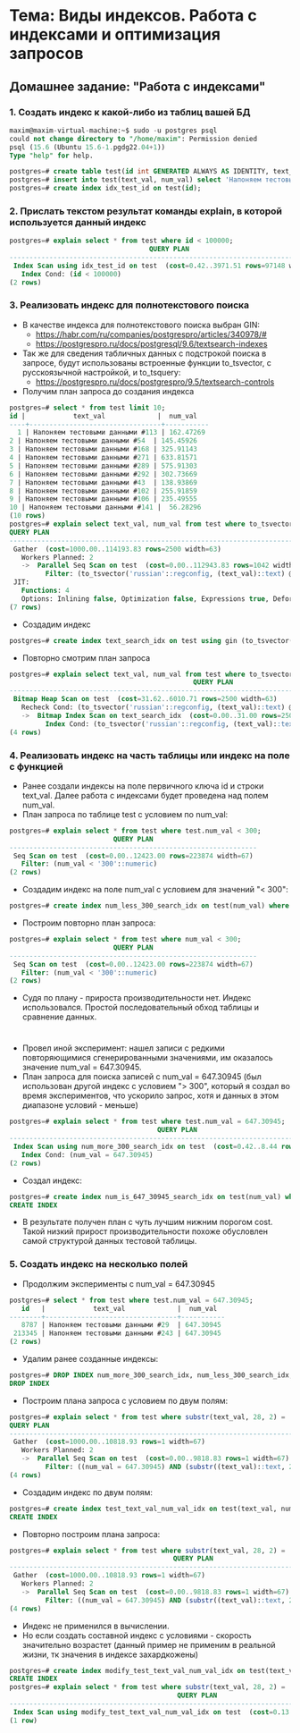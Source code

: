 # Тема: Виды индексов. Работа с индексами и оптимизация запросов

## Домашнее задание: "Работа с индексами"

### 1. Создать индекс к какой-либо из таблиц вашей БД
```sql
maxim@maxim-virtual-machine:~$ sudo -u postgres psql
could not change directory to "/home/maxim": Permission denied
psql (15.6 (Ubuntu 15.6-1.pgdg22.04+1))
Type "help" for help.

postgres=# create table test(id int GENERATED ALWAYS AS IDENTITY, text_val varchar(150),  num_val numeric(25,5));
postgres=# insert into test(text_val, num_val) select 'Напоняем тестовыми данными #' || trim(to_char(random() * 333,'9999')), random() * 666 from generate_series(1, 500000);
postgres=# create index idx_test_id on test(id); 
```
### 2. Прислать текстом результат команды explain, в которой используется данный индекс
```sql
postgres=# explain select * from test where id < 100000;
                                   QUERY PLAN                                   
--------------------------------------------------------------------------------
 Index Scan using idx_test_id on test  (cost=0.42..3971.51 rows=97148 width=67)
   Index Cond: (id < 100000)
(2 rows)
```
### 3. Реализовать индекс для полнотекстового поиска
- В качестве индекса для полнотекстового поиска выбран GIN:
  - https://habr.com/ru/companies/postgrespro/articles/340978/#
  - https://postgrespro.ru/docs/postgresql/9.6/textsearch-indexes
- Так же для сведения табличных данных с подстрокой поиска в запросе, будут использованы встроенные функции to_tsvector, с русскоязычной настройкой, и to_tsquery:
  - https://postgrespro.ru/docs/postgrespro/9.5/textsearch-controls
- Получим план запроса до создания индекса
```sql
postgres=# select * from test limit 10;
id |            text_val             |  num_val  
----+---------------------------------+-----------
  1 | Напоняем тестовыми данными #113 | 162.47269
2 | Напоняем тестовыми данными #54  | 145.45926
3 | Напоняем тестовыми данными #168 | 325.91143
4 | Напоняем тестовыми данными #271 | 633.81571
5 | Напоняем тестовыми данными #289 | 575.91303
6 | Напоняем тестовыми данными #292 | 302.73669
7 | Напоняем тестовыми данными #43  | 138.93869
8 | Напоняем тестовыми данными #102 | 255.91859
9 | Напоняем тестовыми данными #106 | 235.49555
10 | Напоняем тестовыми данными #141 |  56.28296
(10 rows)
postgres=# explain select text_val, num_val from test where to_tsvector('russian', text_val) @@ to_tsquery('#79');
QUERY PLAN                                            
--------------------------------------------------------------------------------------------------
 Gather  (cost=1000.00..114193.83 rows=2500 width=63)
   Workers Planned: 2
   ->  Parallel Seq Scan on test  (cost=0.00..112943.83 rows=1042 width=63)
         Filter: (to_tsvector('russian'::regconfig, (text_val)::text) @@ to_tsquery('#79'::text))
 JIT:
   Functions: 4
   Options: Inlining false, Optimization false, Expressions true, Deforming true
(7 rows)
```
- Создадим индекс
```sql
postgres=# create index text_search_idx on test using gin (to_tsvector('russian', text_val));
```
- Повторно смотрим план запроса
```sql
postgres=# explain select text_val, num_val from test where to_tsvector('russian', text_val) @@ to_tsquery('#79');
                                              QUERY PLAN                                              
------------------------------------------------------------------------------------------------------
 Bitmap Heap Scan on test  (cost=31.62..6010.71 rows=2500 width=63)
   Recheck Cond: (to_tsvector('russian'::regconfig, (text_val)::text) @@ to_tsquery('#79'::text))
   ->  Bitmap Index Scan on text_search_idx  (cost=0.00..31.00 rows=2500 width=0)
         Index Cond: (to_tsvector('russian'::regconfig, (text_val)::text) @@ to_tsquery('#79'::text))
(4 rows)
```
### 4. Реализовать индекс на часть таблицы или индекс на поле с функцией
- Ранее создали индексы на поле первичного ключа id и строки text_val. Далее работа с индексами будет проведена над полем num_val.
- План запроса по таблице test c условием по num_val:
```sql
postgres=# explain select * from test where test.num_val < 300;
                          QUERY PLAN                          
--------------------------------------------------------------
 Seq Scan on test  (cost=0.00..12423.00 rows=223874 width=67)
   Filter: (num_val < '300'::numeric)
(2 rows)
```
- Создадим индекс на поле num_val c условием для значений "< 300":
```sql
postgres=# create index num_less_300_search_idx on test(num_val) where num_val < 300;
```
- Построим повторно план запроса:
```sql
postgres=# explain select * from test where num_val < 300;
                          QUERY PLAN                          
--------------------------------------------------------------
 Seq Scan on test  (cost=0.00..12423.00 rows=223874 width=67)
   Filter: (num_val < '300'::numeric)
(2 rows)
```
- Судя по плану - прироста производительности нет. Индекс использовался. Простой последовательный обход таблицы и сравнение данных.
#
- Провел иной эксперимент: нашел записи с редкими повторяющимися сгенерированными значениями, им оказалось значение num_val = 647.30945.
- План запроса для поиска записей с num_val = 647.30945 (был использован другой индекс с условием "> 300", который я создал во время экспериментов, что ускорило запрос, хотя и данных в этом диапазоне условий - меньше)
```sql
postgres=# explain select * from test where test.num_val = 647.30945;
                                     QUERY PLAN                                      
-------------------------------------------------------------------------------------
 Index Scan using num_more_300_search_idx on test  (cost=0.42..8.44 rows=1 width=67)
   Index Cond: (num_val = 647.30945)
(2 rows)
```
- Создал индекс:
```sql
postgres=# create index num_is_647_30945_search_idx on test(num_val) where num_val = 647.30945;
CREATE INDEX
```
- В результате получен план с чуть лучшим нижним порогом cost. Такой низкий прирост производительности похоже обусловлен самой структурой данных тестовой таблицы.
### 5. Создать индекс на несколько полей
- Продолжим эксперименты c num_val = 647.30945
```sql
postgres=# select * from test where test.num_val = 647.30945;
   id   |            text_val             |  num_val  
--------+---------------------------------+-----------
   8787 | Напоняем тестовыми данными #29  | 647.30945
 213345 | Напоняем тестовыми данными #243 | 647.30945
(2 rows)
```
- Удалим ранее созданные индексы:
```sql
postgres=# DROP INDEX num_more_300_search_idx, num_less_300_search_idx, num_is_647_30945_search_idx;
DROP INDEX
```
- Построим плана запроса c условием по двум полям:
```sql
postgres=# explain select * from test where substr(text_val, 28, 2) = '#2' and num_val = 647.30945;
QUERY PLAN                                         
--------------------------------------------------------------------------------------------
 Gather  (cost=1000.00..10818.93 rows=1 width=67)
   Workers Planned: 2
   ->  Parallel Seq Scan on test  (cost=0.00..9818.83 rows=1 width=67)
         Filter: ((num_val = 647.30945) AND (substr((text_val)::text, 28, 2) = '#2'::text))
(4 rows)
```
- Создадим индекс по двум полям:
```sql
postgres=# create index test_text_val_num_val_idx on test(text_val, num_val);
CREATE INDEX
```
- Повторно построим плана запроса:
```sql
postgres=# explain select * from test where substr(text_val, 28, 2) = '#2' and num_val = 647.30945;
                                         QUERY PLAN                                         
--------------------------------------------------------------------------------------------
 Gather  (cost=1000.00..10818.93 rows=1 width=67)
   Workers Planned: 2
   ->  Parallel Seq Scan on test  (cost=0.00..9818.83 rows=1 width=67)
         Filter: ((num_val = 647.30945) AND (substr((text_val)::text, 28, 2) = '#2'::text))
(4 rows)
```
- Индекс не применился в вычислении.
- Но если создать составной индекс с условиями - скорость значительно возрастет (данный пример не применим в реальной жизни, тк значения в индексе захардкожены)
```sql
postgres=# create index modify_test_text_val_num_val_idx on test(text_val, num_val) where substr(text_val, 28, 2) = '#2' and num_val = 647.30945;
CREATE INDEX
postgres=# explain select * from test where substr(text_val, 28, 2) = '#2' and num_val = 647.30945;
                                          QUERY PLAN                                          
----------------------------------------------------------------------------------------------
 Index Scan using modify_test_text_val_num_val_idx on test  (cost=0.13..8.14 rows=1 width=67)
(1 row)
```
